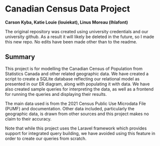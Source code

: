 # Canadian Census Data Project
**Carson Kyba, Katie Louie (louiekat), Linus Moreau (lhlafont)**

The original repository was created using university credentials and our university github. As a result it will likely be deleted in the future, so I made this new repo.
No edits have been made other than to the readme.

## Summary
This project is for modelling the Canadian Census of Population from Statistics Canada and other related geographic data. We have created a script to create a SQLite database reflecting our relational model as presented in our ER diagram, along with populating it with data. We have also created sample queries for interpreting the data, as well as a frontend for running the queries and displaying their results. 

The main data used is from the 2021 Census Public Use Microdata File (PUMF) and documentation. Other data included, particularly the geographic data, is drawn from other sources and this project makes no claim to their accuracy.

Note that while this project uses the Laravel framework which provides support for integrated query building, we have avoided using this feature in order to create our queries from scratch.
